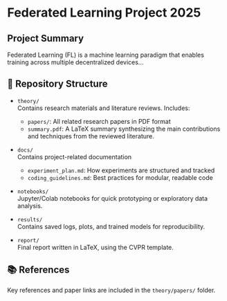 # Federated Learning Project 2025 

## Project Summary

Federated Learning (FL) is a machine learning paradigm that enables training across multiple decentralized devices...

## 📁 Repository Structure

- `theory/`  
  Contains research materials and literature reviews. Includes:
  - `papers/`: All related research papers in PDF format
  - `summary.pdf`: A LaTeX summary synthesizing the main contributions and techniques from the reviewed literature.

- `docs/`  
  Contains project-related documentation
  - `experiment_plan.md`: How experiments are structured and tracked
  - `coding_guidelines.md`: Best practices for modular, readable code

- `notebooks/`  
  Jupyter/Colab notebooks for quick prototyping or exploratory data analysis.

- `results/`  
  Contains saved logs, plots, and trained models for reproducibility.

- `report/`  
  Final report written in LaTeX, using the CVPR template.

## 📚 References

Key references and paper links are included in the `theory/papers/` folder.
